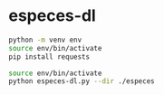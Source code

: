 # especes-dl

```bash
python -m venv env
source env/bin/activate
pip install requests
```

```bash
source env/bin/activate
python especes-dl.py --dir ./especes
```